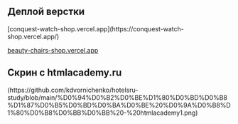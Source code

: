 <h2>Деплой верстки</h2>
[conquest-watch-shop.vercel.app](https://conquest-watch-shop.vercel.app/)

[beauty-chairs-shop.vercel.app](https://beauty-chairs-shop.vercel.app/)

<h2>Скрин с htmlacademy.ru</h2>
(https://github.com/kdvornichenko/hotelsru-study/blob/main/%D0%94%D0%B2%D0%BE%D1%80%D0%BD%D0%B8%D1%87%D0%B5%D0%BD%D0%BA%D0%BE%20%D0%9A%D0%B8%D1%80%D0%B8%D0%BB%D0%BB%20-%20htmlacademy1.png)
